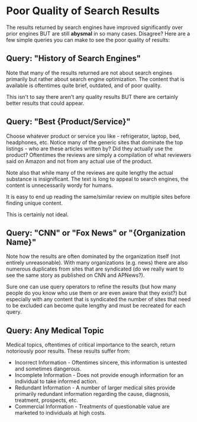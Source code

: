 # Poor Quality of Search Results

The results returned by search engines have improved significantly over prior engines BUT are still **abysmal** in so many cases. Disagree? Here are a few simple queries you can make to see the poor quality of results:

## Query: "History of Search Engines"

Note that many of the results returned are not about search engines primarily but rather about search engine optimization. The content that is available is oftentimes quite brief, outdated, and of poor quality.

This isn't to say there aren't any quality results BUT there are certainly better results that could appear.

## Query: "Best {Product/Service}"

Choose whatever product or service you like - refrigerator, laptop, bed, headphones, etc. Notice many of the generic sites that dominate the top listings - who are these articles written by? Did they actually use the product? Oftentimes the reviews are simply a compilation of what reviewers said on Amazon and not from any actual use of the product.

Note also that while many of the reviews are quite lengthy the actual substance is insignificant. The text is long to appeal to search engines, the content is unnecessarily wordy for humans.

It is easy to end up reading the same/similar review on multiple sites before finding unique content.

This is certainly not ideal.

## Query: "CNN" or "Fox News" or "{Organization Name}"

Note how the results are often dominated by the organization itself \(not entirely unreasonable\). With many organizations \(e.g. news\) there are also numerous duplicates from sites that are syndicated \(do we really want to see the same story as published on CNN and APNews?\).

Sure one can use query operators to refine the results \(but how many people do you know who use them or are even aware that they exist?\) but especially with any content that is syndicated the number of sites that need to be excluded can become quite lengthy and must be recreated for each query.

## Query: Any Medical Topic

Medical topics, oftentimes of critical importance to the search, return notoriously poor results. These results suffer from:

- Incorrect Information - Oftentimes sincere, this information is untested and sometimes dangerous.
- Incomplete Information - Does not provide enough information for an individual to take informed action.
- Redundant Information - A number of larger medical sites provide primarily redundant information regarding the cause, diagnosis, treatment, prospects, etc.
- Commercial Information - Treatments of questionable value are marketed to individuals at high costs.